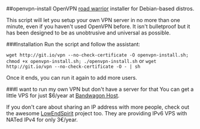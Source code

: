 ##openvpn-install
OpenVPN [road warrior](http://en.wikipedia.org/wiki/Road_warrior_%28computing%29) installer for Debian-based distros.

This script will let you setup your own VPN server in no more than one minute, even if you haven't used OpenVPN before. It isn't bulletproof but it has been designed to be as unobtrusive and universal as possible.

###Installation
Run the script and follow the assistant:

`wget http://git.io/vpn --no-check-certificate -O openvpn-install.sh; chmod +x openvpn-install.sh; ./openvpn-install.sh`
or
`wget http://git.io/vpn --no-check-certificate -O - | sh`

Once it ends, you can run it again to add more users.

###I want to run my own VPN but don't have a server for that
You can get a little VPS for just $6/year at [Bandwagon Host](https://bandwagonhost.com/aff.php?aff=575&pid=21).

If you don't care about sharing an IP address with more people, check out the awesome [LowEndSpirit](http://lowendspirit.com/) project too. They are providing IPv6 VPS with NATed IPv4 for only 3€/year.
